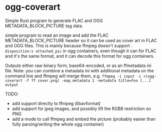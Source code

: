 # ogg-coverart
Simple Rust program to generate FLAC and OGG METADATA_BLOCK_PICTURE tag data.

simple program to read an image and add the FLAC METADATA_BLOCK_PICTURE header
so it can be used as cover art in FLAC and OGG files.
This is mainly because ffmpeg doesn't support `-disposition:v attached_pic`
in ogg containers, even though it can for FLAC and it's the same format,
and it can decode this format for ogg containers.

Outputs either raw binary form, base64-encoded, or as an ffmetadata ini file.
Note: you can combine a metadata ini with additional metadata on the command line
and ffmpeg will merge them, e.g.
`ffmpeg -i input -i <(ogg-coverart -f ff cover.png) -map_metadata 1 -metadata title=Foo [...] output`

TODO:
 * add support directly to ffmpeg (libavformat)
 * add support for jpeg images, and possibly lift the RGB8 restriction on PNG
 * add a mode to call ffmpeg and embed the picture (probably easier than fully parsing/writing the whole ogg container)
